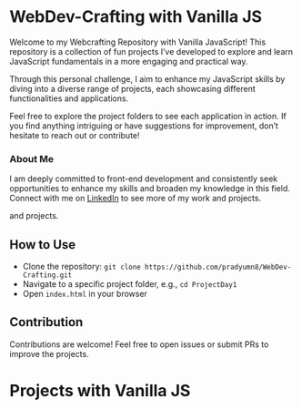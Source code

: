 # WebDev-Crafting with Vanilla JS

Welcome to my Webcrafting Repository with Vanilla JavaScript! This repository is a collection of fun projects I’ve developed to explore and learn JavaScript fundamentals in a more engaging and practical way.

Through this personal challenge, I aim to enhance my JavaScript skills by diving into a diverse range of projects, each showcasing different functionalities and applications.

Feel free to explore the project folders to see each application in action. If you find anything intriguing or have suggestions for improvement, don’t hesitate to reach out or contribute!


### About Me
I am deeply committed to front-end development and consistently seek opportunities to enhance my skills and broaden my knowledge in this field.
Connect with me on [LinkedIn](https://www.linkedin.com/in/pradyumna-web-developer/) to see more of my work and projects.

and projects.

## How to Use
- Clone the repository: `git clone https://github.com/pradyumn8/WebDev-Crafting.git`
- Navigate to a specific project folder, e.g., `cd ProjectDay1`
- Open `index.html` in your browser

## Contribution
Contributions are welcome! Feel free to open issues or submit PRs to improve the projects.

# Projects with Vanilla JS
